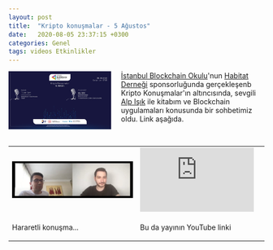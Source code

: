 ```yaml
---
layout: post
title:  "Kripto konuşmalar - 5 Ağustos"
date:   2020-08-05 23:37:15 +0300
categories: Genel
tags: videos Etkinlikler
---
```


<img align="left" src="/assets/kripto-konusmalar-800.jpg" style="width:40%; padding-right:20px"> [İstanbul Blockchain Okulu](https://twitter.com/BlockchainOkulu)'nun [Habitat Derneği](https://twitter.com/habitatderneği) sponsorluğunda gerçekleşenb Kripto Konuşmalar'ın altıncısında, sevgili [Alp Işık](https://twitter.com/AlppIsik/) ile kitabım ve Blockchain uygulamaları konusunda bir sohbetimiz oldu. Link aşağıda. 

&nbsp;

<table><tr><td style="width:50%">
<img src="/assets/kripto-konusmalar-640.jpg">
</td>
<td style="width:50%">
<iframe width="224" height="126" src="https://www.youtube.com/embed/7_hwH-uOT_c" frameborder="0" allowfullscreen></iframe></td></tr>
<tr><td style="width:50%; vertical-align:top">
<p>
Hararetli konuşma...   
</p></td>
<td style="width:50%; vertical-align:top">
<p>Bu da yayının YouTube linki</p>
</td></tr>
</table>
